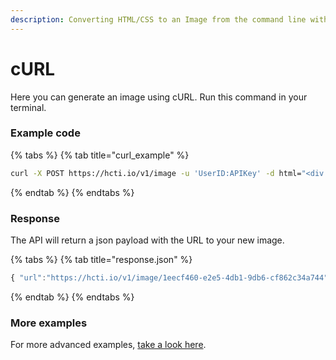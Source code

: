 ```yaml
---
description: Converting HTML/CSS to an Image from the command line with cURL.
---
```


# cURL

Here you can generate an image using cURL. Run this command in your terminal.

### Example code

{% tabs %}
{% tab title="curl\_example" %}
```bash
curl -X POST https://hcti.io/v1/image -u 'UserID:APIKey' -d html="<div class='ping'>Pong ✅</div>" -d css=".ping { padding: 20px; font-family: 'sans-serif'; }"
```
{% endtab %}
{% endtabs %}

### Response

The API will return a json payload with the URL to your new image.

{% tabs %}
{% tab title="response.json" %}
```javascript
{ "url":"https://hcti.io/v1/image/1eecf460-e2e5-4db1-9db6-cf862c34a744" }
```
{% endtab %}
{% endtabs %}

### More examples

For more advanced examples, [take a look here](../#examples).

